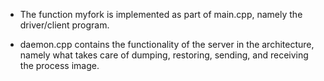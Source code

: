 * The function myfork is implemented as part of main.cpp, namely the driver/client program.

* daemon.cpp contains the functionality of the server in the architecture, 
namely what takes care of dumping, restoring, sending, and receiving the process image.
